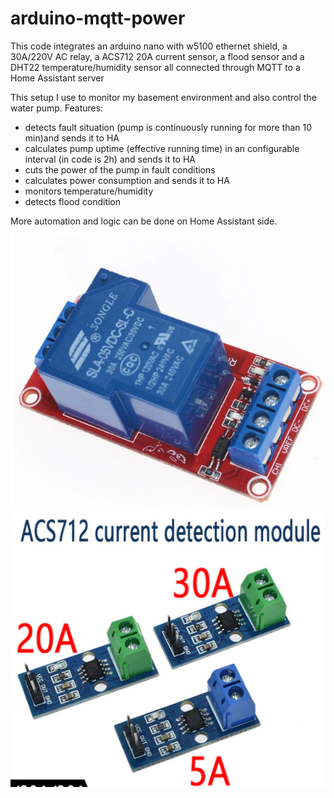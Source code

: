 # arduino-mqtt-power
This code integrates an arduino nano with w5100 ethernet shield, a 30A/220V AC relay, a ACS712 20A current sensor, a flood sensor and a DHT22 temperature/humidity sensor all connected through MQTT to a Home Assistant server

This setup I use to monitor my basement environment and also control the water pump. Features:
- detects fault situation (pump is continuously running for more than 10 min)and sends it to HA
- calculates pump uptime (effective running time) in an configurable interval (in code is 2h) and sends it to HA
- cuts the power of the pump in fault conditions
- calculates power consumption and sends it to HA
- monitors temperature/humidity
- detects flood condition 

More automation and logic can be done on Home Assistant side.

![relay](relay.png?raw=true "Title")
![relay](acs712.png?raw=true "Title")


